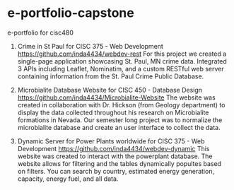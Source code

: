 # e-portfolio-capstone
e-portfolio for cisc480

1. Crime in St Paul for CISC 375 - Web Development
   https://github.com/inda4434/webdev-rest
   For this project we created a single-page application showcasing St. Paul, MN crime data. Integrated 3 APIs including Leaflet, Nominatim, and a custom RESTful web server containing information from the St. Paul Crime Public Database. 

2. Microbialite Database Website for CISC 450 - Database Design
   https://github.com/inda4434/Microbialite-Website
   The website was created in collaboration with Dr. Hickson (from Geology department) to display the data collected throughout his research on Microbialite formations in Nevada. Our semester long project was to normalize the microbialite database and create an user interface to collect the data.

3. Dynamic Server for Power Plants worldwide for CISC 375 - Web Development
   https://github.com/inda4434/webdev-dynamic
   This website was created to interact with the powerplant database. The website allows for filtering and the tables dynamically popultes based on filters. You can search by country, estimated energy generation, capacity, energy fuel, and all data. 

